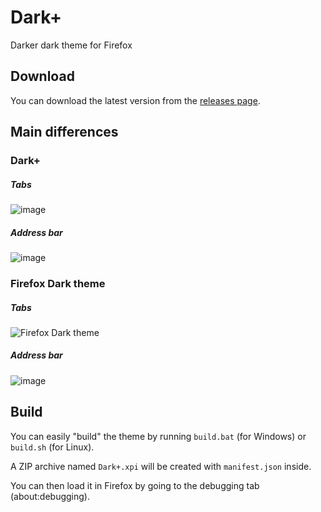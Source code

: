 # Dark+
Darker dark theme for Firefox

## Download

You can download the latest version from the [releases page](https://github.com/Rashnain/Dark-plus/releases).

## Main differences

### Dark+

##### Tabs

![image](https://user-images.githubusercontent.com/51191602/216141404-d96518b9-f2cf-4afb-8546-3517463e740d.png)

##### Address bar

![image](https://user-images.githubusercontent.com/51191602/216141951-ae6602f8-6a20-47e3-a01e-a9fc4ebb2b13.png)

### Firefox Dark theme

##### Tabs

![Firefox Dark theme](https://user-images.githubusercontent.com/51191602/216141336-f6811c6b-cb72-424c-8743-6b054db994cd.png)

##### Address bar

![image](https://user-images.githubusercontent.com/51191602/216141793-cd201e67-8a27-47e3-afc2-fc1ec96e693f.png)

## Build

You can easily "build" the theme by running `build.bat` (for Windows) or `build.sh` (for Linux).

A ZIP archive named `Dark+.xpi` will be created with `manifest.json` inside.

You can then load it in Firefox by going to the debugging tab (about:debugging).
